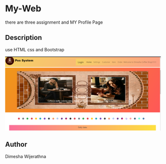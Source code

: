 # My-Web

there are three assignment and MY Profile Page

## Description

use HTML css and Bootstrap


![GitHub Logo](https://raw.githubusercontent.com/dimesha/My-Web/master/img/Capture.PNG)


## Author

Dimesha Wijerathna

  


